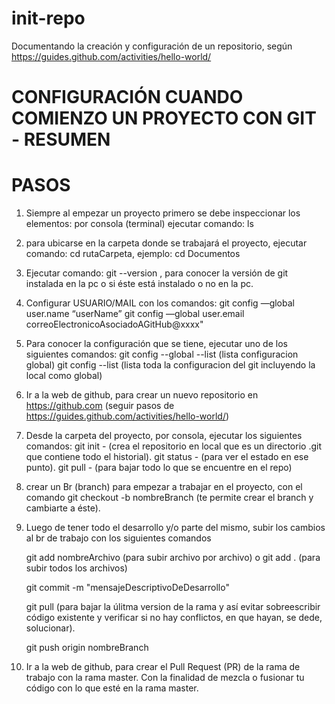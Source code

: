 # init-repo

Documentando la creación y configuración de un repositorio, según https://guides.github.com/activities/hello-world/

# CONFIGURACIÓN CUANDO COMIENZO UN PROYECTO CON GIT - RESUMEN
# PASOS

1. Siempre al empezar un proyecto primero se debe inspeccionar los elementos:
por consola (terminal) ejecutar comando: ls

2. para ubicarse en la carpeta donde se trabajará el proyecto, ejecutar comando: cd rutaCarpeta, ejemplo: cd Documentos

3. Ejecutar comando: git --version , para conocer la versión de git instalada en la pc o si éste está instalado o no en la pc.

4. Configurar USUARIO/MAIL con los comandos:
   git config —global user.name “userName”
   git config —global user.email correoElectronicoAsociadoAGitHub@xxxx"
   
5. Para conocer la configuración que se tiene, ejecutar uno de los siguientes comandos:
  git config --global --list (lista configuracion global)
  git config --list (lista toda la configuracion del git incluyendo la local como global)

6. Ir a la web de github, para crear un nuevo repositorio en https://github.com  (seguir pasos de https://guides.github.com/activities/hello-world/)

7. Desde la carpeta del proyecto, por consola, ejecutar los siguientes comandos: 
    git init - (crea el repositorio en local que es un directorio .git que contiene todo el historial).
    git status - (para ver el estado en ese punto).
    git pull - (para bajar todo lo que se encuentre en el repo)
    
8. crear un Br (branch) para empezar a trabajar en el proyecto, con el comando
   git checkout -b nombreBranch (te permite crear el branch y cambiarte a éste).
   
9. Luego de tener todo el desarrollo y/o parte del mismo, subir los cambios al br de trabajo con los siguientes comandos
    
    git add nombreArchivo (para subir archivo por archivo) o git add . (para subir todos los archivos)
    
    git commit -m "mensajeDescriptivoDeDesarrollo"
    
    git pull 
      (para bajar la úlitma version de la rama y así evitar sobreescribir código existente y verificar si no hay conflictos, en que  hayan, se dede, solucionar).
      
    git push origin nombreBranch
    
10. Ir a la web de github, para crear el Pull Request (PR) de la rama de trabajo con la rama master. Con la finalidad de mezcla o fusionar tu código con lo que esté en la rama master.
    
   
